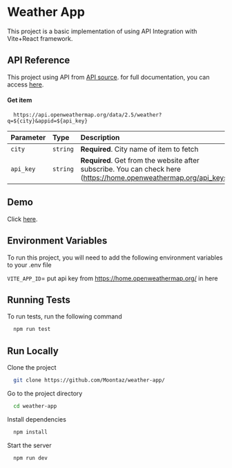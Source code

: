
# Weather App

This project is a basic implementation of using API Integration with Vite+React framework.


## API Reference

This project using API from [API source](https://api.openweathermap.org).
for full documentation, you can access [here](https://openweathermap.org/current).

#### Get item

```http
  https://api.openweathermap.org/data/2.5/weather?q=${city}&appid=${api_key}
```

| Parameter | Type     | Description                       |
| :-------- | :------- | :-------------------------------- |
| `city`      | `string` | **Required**. City name of item to fetch |
| `api_key`      | `string` | **Required**. Get from the website after subscribe. You can check here (https://home.openweathermap.org/api_keys) |



## Demo

Click [here](https://weather-app-five-gamma-84.vercel.app).


## Environment Variables

To run this project, you will need to add the following environment variables to your .env file

`VITE_APP_ID`= put api key from https://home.openweathermap.org/ in here


## Running Tests

To run tests, run the following command

```bash
  npm run test
```


## Run Locally

Clone the project

```bash
  git clone https://github.com/Moontaz/weather-app/
```

Go to the project directory

```bash
  cd weather-app
```

Install dependencies

```bash
  npm install
```

Start the server

```bash
  npm run dev 
```
